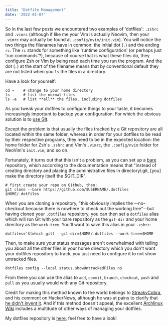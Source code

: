 ```yaml
---
title: "Dotfile Management"
date: '2022-01-07'
---
```


So in the last few posts we encountered two examples of 'dotfiles': 
`.zshrc` and `.vimrc` (although if like me your Vim is actually Neovim,
then your `.vimrc` may actually be found at `.config/nvim/init.vim`).
You will notice the two things the filenames have in common: the initial
dot (`.`) and the ending `rc`. The `rc` stands for something like 
'runtime configuration' (or perhaps just 'run commands'?), because of
course that is what these files do, they configure Zsh or Vim by being
read each time you run the program. And the dot (`.`) at the start of
the filename means that by conventional default they are not listed when
you `ls` the files in a directory.

Have a look for yourself:

```
cd ~    # change to your home directory
ls      # list the normal files
ls -a   # list **all** the files, including dotfiles
```

As you tweak your dotfiles to configure things to your taste, it becomes
increasingly important to backup your configuration. For which the
obvious solution is to [use Git](./everyone_needs_version_control).

Except the problem is that usually the files tracked by a Git repository
are all located within the same folder, whereas in order for your
dotfiles to be read by their respective programs, they need to be in the
expected location: the home folder for Zsh's `.zshrc` and Vim's
`.vimrc`, the `.config/nvim` folder for NeoVim's `init.vim`, and so on.

Fortunately, it turns out that this isn't a problem, as you can set up a
[bare](https://git-scm.com/docs/git-clone#Documentation/git-clone.txt---bare)
repository, which according to the documentation means that "instead of
creating directory and placing the administrative files in
directory/.git, [you] make the directory itself the $GIT_DIR". 

```
# first create your repo on Github, then:
git clone --bare https://github.com/$USERNAME/.dotfiles $HOME/.dotfiles 
```

When you are cloning a repository, "this obviously implies the
--no-checkout because there is nowhere to check out the working
tree"--but having cloned your `.dotfiles` repository, you can then set a
`dotfiles` alias which will run Git with your bare repository as the
`git-dir` and your home directory as the `work-tree`. You'll want to
save this alias in your `.zshrc`:

```
dotfiles='$(which git) --git-dir=$HOME/.dotfiles --work-tree=$HOME
```

Then, to make sure your status messages aren't overwhelmed with telling
you about all the other files in your home directory which you don't
want your dotfiles repository to track, you just need to configure it to
not show untracked files. 

```
dotfiles config --local status.showUntrackedFiles no
```

From there you can use the alias to `add`,
`commit`, `branch`, `checkout`, `push` and `pull` as you usually would
with any Git repository.

Credit for making this method known to the world belongs to
[StreakyCobra](https://news.ycombinator.com/item?id=11071754), and his
comment on HackerNews, although he was at pains to clarify that [he
didn't invent it](https://news.ycombinator.com/item?id=11072710). And if
this method doesn't appeal, the excellent [Archlinux
Wiki](https://wiki.archlinux.org/title/Dotfiles) includes a multitude of
other ways of managing your dotfiles.

My dotfiles repository is
[here](https://github.com/peterprescott/.dotfiles), feel free to have a
look!

